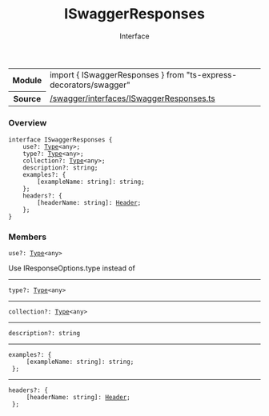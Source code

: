 
<header class="symbol-info-header"><h1 id="iswaggerresponses">ISwaggerResponses</h1><label class="symbol-info-type-label interface">Interface</label></header>
<!-- summary -->
<section class="symbol-info"><table class="is-full-width"><tbody><tr><th>Module</th><td><div class="lang-typescript"><span class="token keyword">import</span> { ISwaggerResponses }&nbsp;<span class="token keyword">from</span>&nbsp;<span class="token string">"ts-express-decorators/swagger"</span></div></td></tr><tr><th>Source</th><td><a href="https://github.com/Romakita/ts-express-decorators/blob/v3.4.1/src//swagger/interfaces/ISwaggerResponses.ts#L0-L0">/swagger/interfaces/ISwaggerResponses.ts</a></td></tr></tbody></table></section>
<!-- overview -->


### Overview


<pre><code class="typescript-lang "><span class="token keyword">interface</span> ISwaggerResponses <span class="token punctuation">{</span>
    use?<span class="token punctuation">:</span> <a href="#api/common/core/type"><span class="token">Type</span></a><<span class="token keyword">any</span>><span class="token punctuation">;</span>
    type?<span class="token punctuation">:</span> <a href="#api/common/core/type"><span class="token">Type</span></a><<span class="token keyword">any</span>><span class="token punctuation">;</span>
    collection?<span class="token punctuation">:</span> <a href="#api/common/core/type"><span class="token">Type</span></a><<span class="token keyword">any</span>><span class="token punctuation">;</span>
    description?<span class="token punctuation">:</span> <span class="token keyword">string</span><span class="token punctuation">;</span>
    examples?<span class="token punctuation">:</span> <span class="token punctuation">{</span>
        <span class="token punctuation">[</span>exampleName<span class="token punctuation">:</span> <span class="token keyword">string</span><span class="token punctuation">]</span><span class="token punctuation">:</span> <span class="token keyword">string</span><span class="token punctuation">;</span>
    <span class="token punctuation">}</span><span class="token punctuation">;</span>
    headers?<span class="token punctuation">:</span> <span class="token punctuation">{</span>
        <span class="token punctuation">[</span>headerName<span class="token punctuation">:</span> <span class="token keyword">string</span><span class="token punctuation">]</span><span class="token punctuation">:</span> <a href="#api/common/mvc/header"><span class="token">Header</span></a><span class="token punctuation">;</span>
    <span class="token punctuation">}</span><span class="token punctuation">;</span>
<span class="token punctuation">}</span></code></pre>


<!-- Parameters -->

<!-- Description -->

<!-- Members -->







### Members



<div class="method-overview">
<pre><code class="typescript-lang deprecated ">use?<span class="token punctuation">:</span> <a href="#api/common/core/type"><span class="token">Type</span></a><<span class="token keyword">any</span>></code></pre>
</div>


Use IResponseOptions.type instead of



<hr/>



<div class="method-overview">
<pre><code class="typescript-lang ">type?<span class="token punctuation">:</span> <a href="#api/common/core/type"><span class="token">Type</span></a><<span class="token keyword">any</span>></code></pre>
</div>




<hr/>



<div class="method-overview">
<pre><code class="typescript-lang ">collection?<span class="token punctuation">:</span> <a href="#api/common/core/type"><span class="token">Type</span></a><<span class="token keyword">any</span>></code></pre>
</div>




<hr/>



<div class="method-overview">
<pre><code class="typescript-lang ">description?<span class="token punctuation">:</span> <span class="token keyword">string</span></code></pre>
</div>




<hr/>



<div class="method-overview">
<pre><code class="typescript-lang ">examples?<span class="token punctuation">:</span> <span class="token punctuation">{</span>
     <span class="token punctuation">[</span>exampleName<span class="token punctuation">:</span> <span class="token keyword">string</span><span class="token punctuation">]</span><span class="token punctuation">:</span> <span class="token keyword">string</span><span class="token punctuation">;</span>
 <span class="token punctuation">}</span><span class="token punctuation">;</span></code></pre>
</div>




<hr/>



<div class="method-overview">
<pre><code class="typescript-lang ">headers?<span class="token punctuation">:</span> <span class="token punctuation">{</span>
     <span class="token punctuation">[</span>headerName<span class="token punctuation">:</span> <span class="token keyword">string</span><span class="token punctuation">]</span><span class="token punctuation">:</span> <a href="#api/common/mvc/header"><span class="token">Header</span></a><span class="token punctuation">;</span>
 <span class="token punctuation">}</span><span class="token punctuation">;</span></code></pre>
</div>








